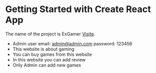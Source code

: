 # Getting Started with Create React App

The name of the project is ExGamer [Visite](https://exgamming-feae1.web.app/).

- Admin user email: admin@admin.com  password: 123456
- This website is about gaming
- You can buy games from this website
- In this website you can add review
- Only Admin can add new games
